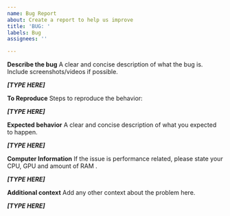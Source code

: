```yaml
---
name: Bug Report
about: Create a report to help us improve
title: 'BUG: '
labels: Bug
assignees: ''

---
```


**Describe the bug**
A clear and concise description of what the bug is. Include screenshots/videos if possible.

**_[TYPE HERE]_**

**To Reproduce**
Steps to reproduce the behavior:

**_[TYPE HERE]_**

**Expected behavior**
A clear and concise description of what you expected to happen.

**_[TYPE HERE]_**

**Computer Information**
If the issue is performance related, please state your CPU, GPU and amount of RAM .

**_[TYPE HERE]_**

**Additional context**
Add any other context about the problem here.

**_[TYPE HERE]_**
